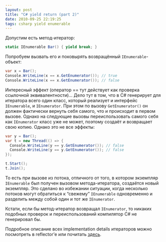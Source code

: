 ```yaml
---
layout: post
title: "C# yield return (part 2)"
date: 2010-09-25 22:19:25
tags: csharp yield enumerable
---
```

Допустим есть метод-итератор:

```c#
static IEnumerable Bar() { yield break; }
```

Попробуем вызвать его и поковырять возвращённый `IEnumerable`-объект:

```c#
var x = Bar();
Console.WriteLine(x == x.GetEnumerator()); // true
Console.WriteLine(x == x.GetEnumerator()); // false
```

Интересный эффект (оператор == тут действует как проверка ссылочной эквивалентности)… Дело тут в том, что в C# генерирует для итератора всего один класс, который реализует и интерфейс `IEnumerable`, и `IEnumerator`. При этом по вызову `GetEnumerator()` он должен фактически вернуть себя самого, что и происходит в первом вызове. Однако на следующие вызовы переиспользовать самого себя как `IEnumerator` класс уже не может, поэтому создаёт и возвращает свою копию. Однако это не все эффекты:

```c#
var y = Bar();
var t = new Thread(() => {
  Console.WriteLine(y == y.GetEnumerator()); // false
  Console.WriteLine(y == y.GetEnumerator()); // false
});

t.Start();
t.Join();
```

То есть при вызове из потока, отличного от того, в котором экземпляр `IEnumerable` был получен вызовом метода-итератора, создаётся новый экземпляр. Это сделано во избежании ситуации, когда несколько потоков могут обратиться к “свежему” `IEnumerable` одновременно и разделить между собой один и тот же `IEnumerator`.

Кстати, если бы метод-итератор возвращал `IEnumerator`, то никаких подобных проверок и переиспользований компилятор C# не генерировал бы.

Подробное описание всех implementation details итераторов можно посмотреть в reflector’е или почитать [здесь](http://csharpindepth.com/Articles/Chapter6/IteratorBlockImplementation.aspx).